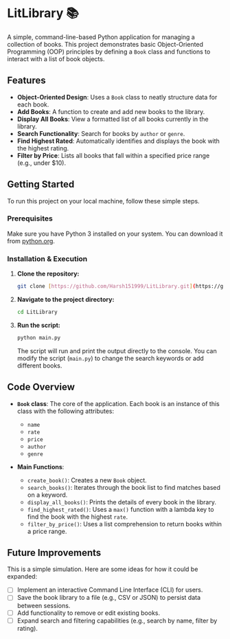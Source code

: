 # LitLibrary 📚

A simple, command-line-based Python application for managing a collection of books. This project demonstrates basic Object-Oriented Programming (OOP) principles by defining a `Book` class and functions to interact with a list of book objects.

## Features

-   **Object-Oriented Design**: Uses a `Book` class to neatly structure data for each book.
-   **Add Books**: A function to create and add new books to the library.
-   **Display All Books**: View a formatted list of all books currently in the library.
-   **Search Functionality**: Search for books by `author` or `genre`.
-   **Find Highest Rated**: Automatically identifies and displays the book with the highest rating.
-   **Filter by Price**: Lists all books that fall within a specified price range (e.g., under $10).

## Getting Started

To run this project on your local machine, follow these simple steps.

### Prerequisites

Make sure you have Python 3 installed on your system. You can download it from [python.org](https://www.python.org/).

### Installation & Execution

1.  **Clone the repository:**
    ```bash
    git clone [https://github.com/Harsh151999/LitLibrary.git](https://github.com/Harsh151999/LitLibrary.git)
    ```

2.  **Navigate to the project directory:**
    ```bash
    cd LitLibrary
    ```

3.  **Run the script:**
    ```bash
    python main.py
    ```
    The script will run and print the output directly to the console. You can modify the script (`main.py`) to change the search keywords or add different books.

## Code Overview

-   **`Book` class**: The core of the application. Each book is an instance of this class with the following attributes:
    -   `name`
    -   `rate`
    -   `price`
    -   `author`
    -   `genre`

-   **Main Functions**:
    -   `create_book()`: Creates a new `Book` object.
    -   `search_books()`: Iterates through the book list to find matches based on a keyword.
    -   `display_all_books()`: Prints the details of every book in the library.
    -   `find_highest_rated()`: Uses a `max()` function with a lambda key to find the book with the highest `rate`.
    -   `filter_by_price()`: Uses a list comprehension to return books within a price range.

## Future Improvements

This is a simple simulation. Here are some ideas for how it could be expanded:

-   [ ] Implement an interactive Command Line Interface (CLI) for users.
-   [ ] Save the book library to a file (e.g., CSV or JSON) to persist data between sessions.
-   [ ] Add functionality to remove or edit existing books.
-   [ ] Expand search and filtering capabilities (e.g., search by name, filter by rating).
